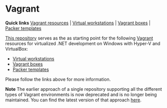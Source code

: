 # Vagrant

<!-- TODOs

vagrant
  dynamic registration of deployment / machine / provisioner / provider types
  multiple deployments
    to be able to merge them
    deployment name from parent dir by default
  provider to decide from vagrant instead of env var
  deployment directory from Vagrant
  review tenant / env (add project / stack / component?)
    vagrant: org, domain, component, project, tenant, env
  vagrant factory method extract
  hostmanager into network
  aliases count
  platform-based provisioners
  conventions for configuration / provisioners
  review vagrant options
  scripts for triggers
  include rb files with local yamls instead of pure yaml merging
    defaults in core yaml as well
    overrides per environment to load automatically
  vagrant chef json static vs method
  yml split configurtion for env, vm, provision, etc
  vagrant core : private / public network optins
  virtualbox: ip lookup
  env vars to options
  env name load from folder (check with kitchen)
  machine / provisioner options directly (do not depend on env, other machines)
  default options load from yml
  data files load with chef
  vault
  virtualbox
  dotnet
  double check src / sample count
  0-based index for vagrant also
  docker provider

src
  split vagrant file across core / compute / etc
  vagrant version to conf
  vagrant memory hyperv allow from to
  vagrant multiple deployments in single file?
  core vagrantcomponent / vagrantbuilder
  ruby lint
    factory methods for parents (e.g. deployment.machine instead of VagrantMachine.configure)
    ruby modules / namespaces - sources to e.g. Vagrant from Vagrantfile, Berkshelf from Berksfile
    ruby symbolize keys
    ruby named params instead of options on classes
    ruby blocks to change configuration (similar to core vagrant)
      extract and apply policies instead of pure options
      auto traverse hierarchy?
  rb extensions as vagrant plugin?

samples
  defaults / overrides / count (yaml)
  provider samples
  organize other samples into deployments?

docs
  update with samples

-->

**Quick links** [Vagrant resources] | [Virtual workstations] | [Vagrant boxes] | [Packer templates]  

[This repository][Vagrant resources] serves as the as starting point for the following [Vagrant] resources for virtualized .NET development on Windows with Hyper-V and VirtualBox:

* [Virtual workstations]
* [Vagrant boxes]
* [Packer templates]

Please follow the links above for more information.

[Vagrant]: https://www.vagrantup.com/

[Vagrant resources]: https://github.com/gusztavvargadr/vagrant
[Virtual workstations]: https://github.com/gusztavvargadr/workstations
[Vagrant boxes]: https://atlas.hashicorp.com/gusztavvargadr
[Packer templates]: https://github.com/gusztavvargadr/packer

**Note** The earlier approach of a single repository supporting all the different types of Vagrant environments is now deprecated and is no longer being maintained. You can find the latest version of that approach [here][Deprecated].

[Deprecated]: https://github.com/gusztavvargadr/vagrant/tree/0.1.0
